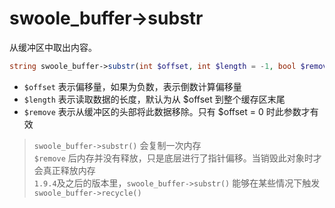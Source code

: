 # swoole_buffer->substr

从缓冲区中取出内容。
```php
string swoole_buffer->substr(int $offset, int $length = -1, bool $remove = false);
```
* `$offset` 表示偏移量，如果为负数，表示倒数计算偏移量
* `$length` 表示读取数据的长度，默认为从 $offset 到整个缓存区末尾
* `$remove` 表示从缓冲区的头部将此数据移除。只有 $offset = 0 时此参数才有效

> `swoole_buffer->substr()` 会复制一次内存  
> `$remove` 后内存并没有释放，只是底层进行了指针偏移。当销毁此对象时才会真正释放内存  
> `1.9.4`及之后的版本里，`swoole_buffer->substr()` 能够在某些情况下触发 `swoole_buffer->recycle()`